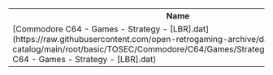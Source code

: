 <table>
<tr><th>Name</th><th>Size</th></tr>
<tr><td>[Commodore C64 - Games - Strategy - [LBR].dat](https://raw.githubusercontent.com/open-retrogaming-archive/dat-catalog/main/root/basic/TOSEC/Commodore/C64/Games/Strategy/[LBR]/Commodore C64 - Games - Strategy - [LBR].dat)</td><td>841</td></tr>
</table>
